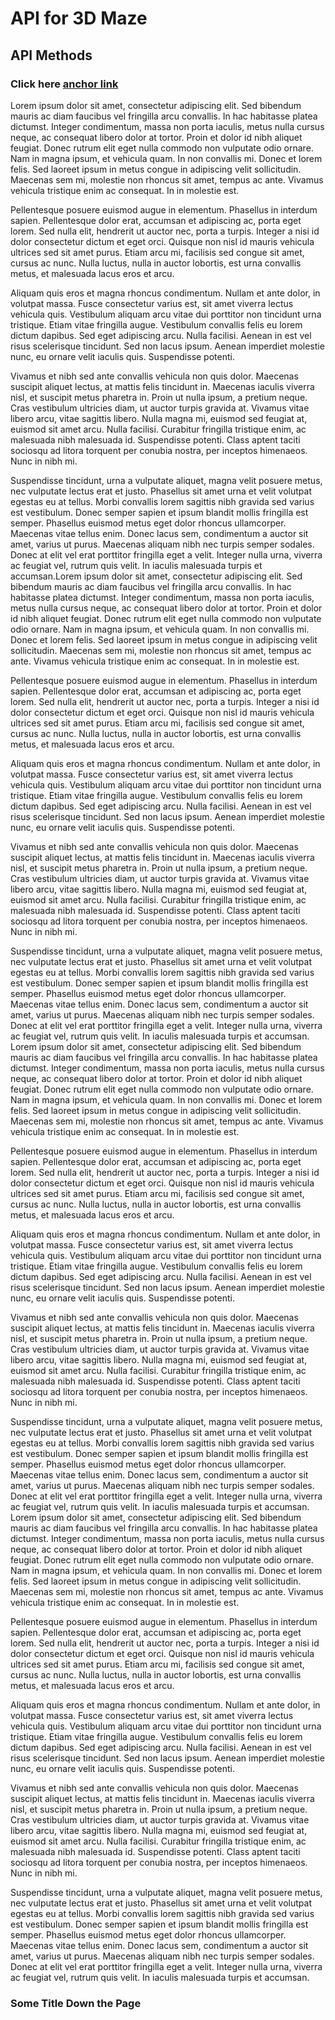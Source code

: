 # API for 3D Maze

## API Methods

### Click here [anchor link](#anchor)

Lorem ipsum dolor sit amet, consectetur adipiscing elit. Sed bibendum mauris ac diam faucibus vel fringilla arcu convallis. In hac habitasse platea dictumst. Integer condimentum, massa non porta iaculis, metus nulla cursus neque, ac consequat libero dolor at tortor. Proin et dolor id nibh aliquet feugiat. Donec rutrum elit eget nulla commodo non vulputate odio ornare. Nam in magna ipsum, et vehicula quam. In non convallis mi. Donec et lorem felis. Sed laoreet ipsum in metus congue in adipiscing velit sollicitudin. Maecenas sem mi, molestie non rhoncus sit amet, tempus ac ante. Vivamus vehicula tristique enim ac consequat. In in molestie est.

Pellentesque posuere euismod augue in elementum. Phasellus in interdum sapien. Pellentesque dolor erat, accumsan et adipiscing ac, porta eget lorem. Sed nulla elit, hendrerit ut auctor nec, porta a turpis. Integer a nisi id dolor consectetur dictum et eget orci. Quisque non nisl id mauris vehicula ultrices sed sit amet purus. Etiam arcu mi, facilisis sed congue sit amet, cursus ac nunc. Nulla luctus, nulla in auctor lobortis, est urna convallis metus, et malesuada lacus eros et arcu.

Aliquam quis eros et magna rhoncus condimentum. Nullam et ante dolor, in volutpat massa. Fusce consectetur varius est, sit amet viverra lectus vehicula quis. Vestibulum aliquam arcu vitae dui porttitor non tincidunt urna tristique. Etiam vitae fringilla augue. Vestibulum convallis felis eu lorem dictum dapibus. Sed eget adipiscing arcu. Nulla facilisi. Aenean in est vel risus scelerisque tincidunt. Sed non lacus ipsum. Aenean imperdiet molestie nunc, eu ornare velit iaculis quis. Suspendisse potenti.

Vivamus et nibh sed ante convallis vehicula non quis dolor. Maecenas suscipit aliquet lectus, at mattis felis tincidunt in. Maecenas iaculis viverra nisl, et suscipit metus pharetra in. Proin ut nulla ipsum, a pretium neque. Cras vestibulum ultricies diam, ut auctor turpis gravida at. Vivamus vitae libero arcu, vitae sagittis libero. Nulla magna mi, euismod sed feugiat at, euismod sit amet arcu. Nulla facilisi. Curabitur fringilla tristique enim, ac malesuada nibh malesuada id. Suspendisse potenti. Class aptent taciti sociosqu ad litora torquent per conubia nostra, per inceptos himenaeos. Nunc in nibh mi.

Suspendisse tincidunt, urna a vulputate aliquet, magna velit posuere metus, nec vulputate lectus erat et justo. Phasellus sit amet urna et velit volutpat egestas eu at tellus. Morbi convallis lorem sagittis nibh gravida sed varius est vestibulum. Donec semper sapien et ipsum blandit mollis fringilla est semper. Phasellus euismod metus eget dolor rhoncus ullamcorper. Maecenas vitae tellus enim. Donec lacus sem, condimentum a auctor sit amet, varius ut purus. Maecenas aliquam nibh nec turpis semper sodales. Donec at elit vel erat porttitor fringilla eget a velit. Integer nulla urna, viverra ac feugiat vel, rutrum quis velit. In iaculis malesuada turpis et accumsan.Lorem ipsum dolor sit amet, consectetur adipiscing elit. Sed bibendum mauris ac diam faucibus vel fringilla arcu convallis. In hac habitasse platea dictumst. Integer condimentum, massa non porta iaculis, metus nulla cursus neque, ac consequat libero dolor at tortor. Proin et dolor id nibh aliquet feugiat. Donec rutrum elit eget nulla commodo non vulputate odio ornare. Nam in magna ipsum, et vehicula quam. In non convallis mi. Donec et lorem felis. Sed laoreet ipsum in metus congue in adipiscing velit sollicitudin. Maecenas sem mi, molestie non rhoncus sit amet, tempus ac ante. Vivamus vehicula tristique enim ac consequat. In in molestie est.

Pellentesque posuere euismod augue in elementum. Phasellus in interdum sapien. Pellentesque dolor erat, accumsan et adipiscing ac, porta eget lorem. Sed nulla elit, hendrerit ut auctor nec, porta a turpis. Integer a nisi id dolor consectetur dictum et eget orci. Quisque non nisl id mauris vehicula ultrices sed sit amet purus. Etiam arcu mi, facilisis sed congue sit amet, cursus ac nunc. Nulla luctus, nulla in auctor lobortis, est urna convallis metus, et malesuada lacus eros et arcu.

Aliquam quis eros et magna rhoncus condimentum. Nullam et ante dolor, in volutpat massa. Fusce consectetur varius est, sit amet viverra lectus vehicula quis. Vestibulum aliquam arcu vitae dui porttitor non tincidunt urna tristique. Etiam vitae fringilla augue. Vestibulum convallis felis eu lorem dictum dapibus. Sed eget adipiscing arcu. Nulla facilisi. Aenean in est vel risus scelerisque tincidunt. Sed non lacus ipsum. Aenean imperdiet molestie nunc, eu ornare velit iaculis quis. Suspendisse potenti.

Vivamus et nibh sed ante convallis vehicula non quis dolor. Maecenas suscipit aliquet lectus, at mattis felis tincidunt in. Maecenas iaculis viverra nisl, et suscipit metus pharetra in. Proin ut nulla ipsum, a pretium neque. Cras vestibulum ultricies diam, ut auctor turpis gravida at. Vivamus vitae libero arcu, vitae sagittis libero. Nulla magna mi, euismod sed feugiat at, euismod sit amet arcu. Nulla facilisi. Curabitur fringilla tristique enim, ac malesuada nibh malesuada id. Suspendisse potenti. Class aptent taciti sociosqu ad litora torquent per conubia nostra, per inceptos himenaeos. Nunc in nibh mi.

Suspendisse tincidunt, urna a vulputate aliquet, magna velit posuere metus, nec vulputate lectus erat et justo. Phasellus sit amet urna et velit volutpat egestas eu at tellus. Morbi convallis lorem sagittis nibh gravida sed varius est vestibulum. Donec semper sapien et ipsum blandit mollis fringilla est semper. Phasellus euismod metus eget dolor rhoncus ullamcorper. Maecenas vitae tellus enim. Donec lacus sem, condimentum a auctor sit amet, varius ut purus. Maecenas aliquam nibh nec turpis semper sodales. Donec at elit vel erat porttitor fringilla eget a velit. Integer nulla urna, viverra ac feugiat vel, rutrum quis velit. In iaculis malesuada turpis et accumsan.
Lorem ipsum dolor sit amet, consectetur adipiscing elit. Sed bibendum mauris ac diam faucibus vel fringilla arcu convallis. In hac habitasse platea dictumst. Integer condimentum, massa non porta iaculis, metus nulla cursus neque, ac consequat libero dolor at tortor. Proin et dolor id nibh aliquet feugiat. Donec rutrum elit eget nulla commodo non vulputate odio ornare. Nam in magna ipsum, et vehicula quam. In non convallis mi. Donec et lorem felis. Sed laoreet ipsum in metus congue in adipiscing velit sollicitudin. Maecenas sem mi, molestie non rhoncus sit amet, tempus ac ante. Vivamus vehicula tristique enim ac consequat. In in molestie est.

Pellentesque posuere euismod augue in elementum. Phasellus in interdum sapien. Pellentesque dolor erat, accumsan et adipiscing ac, porta eget lorem. Sed nulla elit, hendrerit ut auctor nec, porta a turpis. Integer a nisi id dolor consectetur dictum et eget orci. Quisque non nisl id mauris vehicula ultrices sed sit amet purus. Etiam arcu mi, facilisis sed congue sit amet, cursus ac nunc. Nulla luctus, nulla in auctor lobortis, est urna convallis metus, et malesuada lacus eros et arcu.

Aliquam quis eros et magna rhoncus condimentum. Nullam et ante dolor, in volutpat massa. Fusce consectetur varius est, sit amet viverra lectus vehicula quis. Vestibulum aliquam arcu vitae dui porttitor non tincidunt urna tristique. Etiam vitae fringilla augue. Vestibulum convallis felis eu lorem dictum dapibus. Sed eget adipiscing arcu. Nulla facilisi. Aenean in est vel risus scelerisque tincidunt. Sed non lacus ipsum. Aenean imperdiet molestie nunc, eu ornare velit iaculis quis. Suspendisse potenti.

Vivamus et nibh sed ante convallis vehicula non quis dolor. Maecenas suscipit aliquet lectus, at mattis felis tincidunt in. Maecenas iaculis viverra nisl, et suscipit metus pharetra in. Proin ut nulla ipsum, a pretium neque. Cras vestibulum ultricies diam, ut auctor turpis gravida at. Vivamus vitae libero arcu, vitae sagittis libero. Nulla magna mi, euismod sed feugiat at, euismod sit amet arcu. Nulla facilisi. Curabitur fringilla tristique enim, ac malesuada nibh malesuada id. Suspendisse potenti. Class aptent taciti sociosqu ad litora torquent per conubia nostra, per inceptos himenaeos. Nunc in nibh mi.

Suspendisse tincidunt, urna a vulputate aliquet, magna velit posuere metus, nec vulputate lectus erat et justo. Phasellus sit amet urna et velit volutpat egestas eu at tellus. Morbi convallis lorem sagittis nibh gravida sed varius est vestibulum. Donec semper sapien et ipsum blandit mollis fringilla est semper. Phasellus euismod metus eget dolor rhoncus ullamcorper. Maecenas vitae tellus enim. Donec lacus sem, condimentum a auctor sit amet, varius ut purus. Maecenas aliquam nibh nec turpis semper sodales. Donec at elit vel erat porttitor fringilla eget a velit. Integer nulla urna, viverra ac feugiat vel, rutrum quis velit. In iaculis malesuada turpis et accumsan.
Lorem ipsum dolor sit amet, consectetur adipiscing elit. Sed bibendum mauris ac diam faucibus vel fringilla arcu convallis. In hac habitasse platea dictumst. Integer condimentum, massa non porta iaculis, metus nulla cursus neque, ac consequat libero dolor at tortor. Proin et dolor id nibh aliquet feugiat. Donec rutrum elit eget nulla commodo non vulputate odio ornare. Nam in magna ipsum, et vehicula quam. In non convallis mi. Donec et lorem felis. Sed laoreet ipsum in metus congue in adipiscing velit sollicitudin. Maecenas sem mi, molestie non rhoncus sit amet, tempus ac ante. Vivamus vehicula tristique enim ac consequat. In in molestie est.

Pellentesque posuere euismod augue in elementum. Phasellus in interdum sapien. Pellentesque dolor erat, accumsan et adipiscing ac, porta eget lorem. Sed nulla elit, hendrerit ut auctor nec, porta a turpis. Integer a nisi id dolor consectetur dictum et eget orci. Quisque non nisl id mauris vehicula ultrices sed sit amet purus. Etiam arcu mi, facilisis sed congue sit amet, cursus ac nunc. Nulla luctus, nulla in auctor lobortis, est urna convallis metus, et malesuada lacus eros et arcu.

Aliquam quis eros et magna rhoncus condimentum. Nullam et ante dolor, in volutpat massa. Fusce consectetur varius est, sit amet viverra lectus vehicula quis. Vestibulum aliquam arcu vitae dui porttitor non tincidunt urna tristique. Etiam vitae fringilla augue. Vestibulum convallis felis eu lorem dictum dapibus. Sed eget adipiscing arcu. Nulla facilisi. Aenean in est vel risus scelerisque tincidunt. Sed non lacus ipsum. Aenean imperdiet molestie nunc, eu ornare velit iaculis quis. Suspendisse potenti.

Vivamus et nibh sed ante convallis vehicula non quis dolor. Maecenas suscipit aliquet lectus, at mattis felis tincidunt in. Maecenas iaculis viverra nisl, et suscipit metus pharetra in. Proin ut nulla ipsum, a pretium neque. Cras vestibulum ultricies diam, ut auctor turpis gravida at. Vivamus vitae libero arcu, vitae sagittis libero. Nulla magna mi, euismod sed feugiat at, euismod sit amet arcu. Nulla facilisi. Curabitur fringilla tristique enim, ac malesuada nibh malesuada id. Suspendisse potenti. Class aptent taciti sociosqu ad litora torquent per conubia nostra, per inceptos himenaeos. Nunc in nibh mi.

Suspendisse tincidunt, urna a vulputate aliquet, magna velit posuere metus, nec vulputate lectus erat et justo. Phasellus sit amet urna et velit volutpat egestas eu at tellus. Morbi convallis lorem sagittis nibh gravida sed varius est vestibulum. Donec semper sapien et ipsum blandit mollis fringilla est semper. Phasellus euismod metus eget dolor rhoncus ullamcorper. Maecenas vitae tellus enim. Donec lacus sem, condimentum a auctor sit amet, varius ut purus. Maecenas aliquam nibh nec turpis semper sodales. Donec at elit vel erat porttitor fringilla eget a velit. Integer nulla urna, viverra ac feugiat vel, rutrum quis velit. In iaculis malesuada turpis et accumsan.

### <a name="anchor"></a>Some Title Down the Page